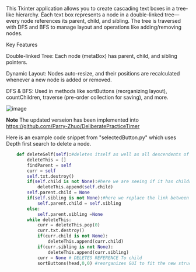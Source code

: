 
This Tkinter application allows you to create cascading text boxes in a tree-like hierarchy. Each text box represents a node in a double-linked tree—every node references its parent, child, and sibling. The tree is traversed with DFS and BFS to manage layout and operations like adding/removing nodes.

Key Features

Double-linked Tree: Each node (metaBox) has parent, child, and sibling pointers.

Dynamic Layout: Nodes auto-resize, and their positions are recalculated whenever a new node is added or removed.

DFS & BFS: Used in methods like sortButtons (reorganizing layout), countChildren, traverse (pre-order collection for saving), and more.

![image](https://user-images.githubusercontent.com/36753290/170846460-1703f019-fa4b-4351-bf40-a6230a6f68ed.png)

**Note** The updated verseion has been implemented into https://github.com/Parry-Zhuo/DeliberatePracticeTimer

Here is an example code snippet from "selectedButton.py" which uses Depth first search to delete a node.
```python
    def deleteSelf(self):#deletes itself as well as all descendents of self utilizing DFS
        deleteThis = []
        findParent = self
        curr = self
        self.txt.destroy()
        if(self.child is not None):#here we are seeing if it has children so we can delete it and the rest of it's descendents using dfs
            deleteThis.append(self.child)
        self.parent.child = None
        if(self.sibling is not None):#here we replace the link between the parent and the self with either none or it's sibling.
            self.parent.child = self.sibling
        else:		
            self.parent.sibling =None
        while deleteThis:
            curr = deleteThis.pop(0)
            curr.txt.destroy()
            if(curr.child is not None):
                deleteThis.append(curr.child)
            if(curr.sibling is not None):
                deleteThis.append(curr.sibling)
            curr = None # DELETES REFERENCE To child
            sortButtons(head,0,0) #reorganizes GUI to fit the new structure created


